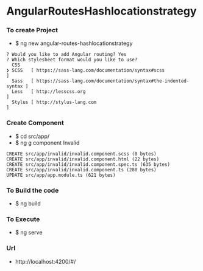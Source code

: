 # AngularRoutesHashlocationstrategy

### To create Project 
* $ ng new angular-routes-hashlocationstrategy
```
? Would you like to add Angular routing? Yes
? Which stylesheet format would you like to use? 
  CSS 
❯ SCSS   [ https://sass-lang.com/documentation/syntax#scss                ] 
  Sass   [ https://sass-lang.com/documentation/syntax#the-indented-syntax ] 
  Less   [ http://lesscss.org                                             ] 
  Stylus [ http://stylus-lang.com                                         ] 
```

### Create Component 
* $ cd src/app/
* $ ng g component Invalid
```
CREATE src/app/invalid/invalid.component.scss (0 bytes)
CREATE src/app/invalid/invalid.component.html (22 bytes)
CREATE src/app/invalid/invalid.component.spec.ts (635 bytes)
CREATE src/app/invalid/invalid.component.ts (280 bytes)
UPDATE src/app/app.module.ts (621 bytes)
```
### To Build the code 
* $ ng build

### To Execute 
* $ ng serve 

### Url 
* http://localhost:4200/#/